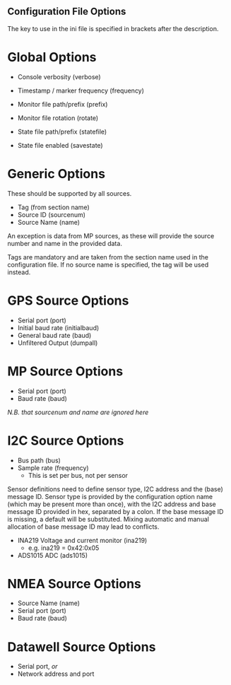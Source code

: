 Configuration File Options
--------------------------
The key to use in the ini file is specified in brackets after the description.

Global Options
==============

- Console verbosity (verbose)

- Timestamp / marker frequency (frequency)

- Monitor file path/prefix (prefix)
- Monitor file rotation (rotate)

- State file path/prefix (statefile)
- State file enabled (savestate)


Generic Options
===============

These should be supported by all sources.

- Tag (from section name)
- Source ID (sourcenum)
- Source Name (name)

An exception is data from MP sources, as these will provide the source number
and name in the provided data.

Tags are mandatory and are taken from the section name used in the
configuration file. If no source name is specified, the tag will be used
instead.

GPS Source Options
==================

- Serial port (port)
- Initial baud rate (initialbaud)
- General baud rate (baud)
- Unfiltered Output (dumpall)

MP Source Options
=================

- Serial port (port)
- Baud rate (baud)

*N.B. that sourcenum and name are ignored here*

I2C Source Options
==================

- Bus path (bus)
- Sample rate (frequency)
  - This is set per bus, not per sensor

Sensor definitions need to define sensor type, I2C address and the (base) message ID.
Sensor type is provided by the configuration option name (which may be present more than once), with the I2C address and base message ID provided in hex, separated by a colon.
If the base message ID is missing, a default will be substituted. Mixing automatic and manual allocation of base message ID may lead to conflicts.

- INA219 Voltage and current monitor (ina219)
  - e.g. ina219 = 0x42:0x05
- ADS1015 ADC (ads1015)

NMEA Source Options
===================

- Source Name (name)
- Serial port (port)
- Baud rate (baud)

Datawell Source Options
=======================
- Serial port, *or*
- Network address and port

